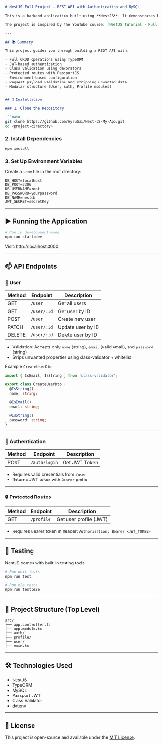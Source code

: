 ````markdown
# NestJS Full Project – REST API with Authentication and MySQL

This is a backend application built using **NestJS**. It demonstrates how to build scalable and maintainable server-side applications with core features like modules, controllers, services, authentication, and MySQL integration.

The project is inspired by the YouTube course: [NestJS Tutorial - Full Course for Beginners](https://www.youtube.com/watch?v=Mgr5_r70OJQ)

---

## 📚 Summary

This project guides you through building a REST API with:

- Full CRUD operations using TypeORM
- JWT-based authentication
- Class validation using decorators
- Protected routes with PassportJS
- Environment-based configuration
- Request payload validation and stripping unwanted data
- Modular structure (User, Auth, Profile modules)


## 🔧 Installation

### 1. Clone the Repository

```bash
git clone https://github.com/AyruSai/Nest-JS-My-App.git
cd <project-directory>
````

### 2. Install Dependencies

```bash
npm install
```

### 3. Set Up Environment Variables

Create a `.env` file in the root directory:

```env
DB_HOST=localhost
DB_PORT=3306
DB_USERNAME=root
DB_PASSWORD=yourpassword
DB_NAME=nestdb
JWT_SECRET=secretKey
```

---

## ▶️ Running the Application

```bash
# Run in development mode
npm run start:dev
```

Visit: [http://localhost:3000](http://localhost:3000)

---

## 📫 API Endpoints

### 📁 User

| Method | Endpoint    | Description       |
| ------ | ----------- | ----------------- |
| GET    | `/user`     | Get all users     |
| GET    | `/user/:id` | Get user by ID    |
| POST   | `/user`     | Create new user   |
| PATCH  | `/user/:id` | Update user by ID |
| DELETE | `/user/:id` | Delete user by ID |

* Validation: Accepts only `name` (string), `email` (valid email), and `password` (string)
* Strips unwanted properties using class-validator + whitelist

Example `CreateUserDto`:

```ts
import { IsEmail, IsString } from 'class-validator';

export class CreateUserDto {
  @IsString()
  name: string;

  @IsEmail()
  email: string;

  @IsString()
  password: string;
}
```

---

### 🔐 Authentication

| Method | Endpoint      | Description   |
| ------ | ------------- | ------------- |
| POST   | `/auth/login` | Get JWT Token |

* Requires valid credentials from `/user`
* Returns JWT token with `Bearer` prefix

---

### 🔒 Protected Routes

| Method | Endpoint   | Description            |
| ------ | ---------- | ---------------------- |
| GET    | `/profile` | Get user profile (JWT) |

* Requires Bearer token in header:
  `Authorization: Bearer <JWT_TOKEN>`

---

## 🧪 Testing

NestJS comes with built-in testing tools.

```bash
# Run unit tests
npm run test

# Run e2e tests
npm run test:e2e
```

---

## 📁 Project Structure (Top Level)

```
src/
├── app.controller.ts
├── app.module.ts
├── auth/
├── profile/
├── user/
├── main.ts
```

---

## 🛠️ Technologies Used

* NestJS
* TypeORM
* MySQL
* Passport JWT
* Class Validator
* dotenv

---

## 📄 License

This project is open-source and available under the [MIT License](LICENSE).